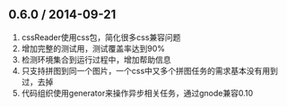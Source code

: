 ## 0.6.0 / 2014-09-21

1. cssReader使用css包，简化很多css兼容问题
2. 增加完整的测试用，测试覆盖率达到90%
3. 检测环境集合到运行过程中，增加帮助信息
4. 只支持拼图到同一个图片，一个css中又多个拼图任务的需求基本没有用到过，去掉
5. 代码组织使用generator来操作异步相关任务，通过gnode兼容0.10
